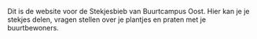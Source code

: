 Dit is de website voor de Stekjesbieb van Buurtcampus Oost. Hier kan je je stekjes delen, vragen stellen over je plantjes en praten met je buurtbewoners.
